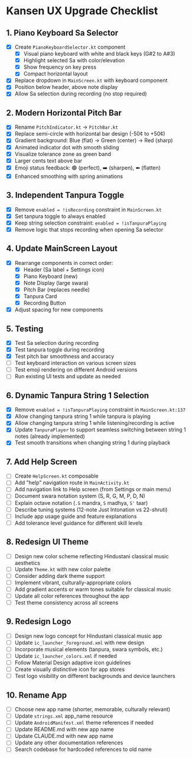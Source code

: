 # Kansen UX Upgrade Checklist

## 1. Piano Keyboard Sa Selector
- [x] Create `PianoKeyboardSelector.kt` component
  - [x] Visual piano keyboard with white and black keys (G#2 to A#3)
  - [x] Highlight selected Sa with color/elevation
  - [x] Show frequency on key press
  - [x] Compact horizontal layout
- [x] Replace dropdown in `MainScreen.kt` with keyboard component
- [x] Position below header, above note display
- [x] Allow Sa selection during recording (no stop required)

## 2. Modern Horizontal Pitch Bar
- [x] Rename `PitchIndicator.kt` → `PitchBar.kt`
- [x] Replace semi-circle with horizontal bar design (-50¢ to +50¢)
- [x] Gradient background: Blue (flat) → Green (center) → Red (sharp)
- [x] Animated indicator dot with smooth sliding
- [x] Visualize tolerance zone as green band
- [x] Larger cents text above bar
- [x] Emoji status feedback: 🟢 (perfect), ➡️ (sharpen), ⬅️ (flatten)
- [x] Enhanced smoothing with spring animations

## 3. Independent Tanpura Toggle
- [x] Remove `enabled = !isRecording` constraint in `MainScreen.kt`
- [x] Set tanpura toggle to always enabled
- [x] Keep string selection constraint: `enabled = !isTanpuraPlaying`
- [x] Remove logic that stops recording when opening Sa selector

## 4. Update MainScreen Layout
- [x] Rearrange components in correct order:
  - [x] Header (Sa label + Settings icon)
  - [x] Piano Keyboard (new)
  - [x] Note Display (large swara)
  - [x] Pitch Bar (replaces needle)
  - [x] Tanpura Card
  - [x] Recording Button
- [x] Adjust spacing for new components

## 5. Testing
- [x] Test Sa selection during recording
- [x] Test tanpura toggle during recording
- [x] Test pitch bar smoothness and accuracy
- [ ] Test keyboard interaction on various screen sizes
- [ ] Test emoji rendering on different Android versions
- [ ] Run existing UI tests and update as needed

## 6. Dynamic Tanpura String 1 Selection
- [x] Remove `enabled = !isTanpuraPlaying` constraint in `MainScreen.kt:137`
- [x] Allow changing tanpura string 1 while tanpura is playing
- [x] Allow changing tanpura string 1 while listening/recording is active
- [x] Update `TanpuraPlayer` to support seamless switching between string 1 notes (already implemented)
- [x] Test smooth transitions when changing string 1 during playback

## 7. Add Help Screen
- [ ] Create `HelpScreen.kt` composable
- [ ] Add "help" navigation route in `MainActivity.kt`
- [ ] Add navigation link to Help screen (from Settings or main menu)
- [ ] Document swara notation system (S, R, G, M, P, D, N)
- [ ] Explain octave notation (`.S` mandra, `S` madhya, `S'` taar)
- [ ] Describe tuning systems (12-note Just Intonation vs 22-shruti)
- [ ] Include app usage guide and feature explanations
- [ ] Add tolerance level guidance for different skill levels

## 8. Redesign UI Theme
- [ ] Design new color scheme reflecting Hindustani classical music aesthetics
- [ ] Update `Theme.kt` with new color palette
- [ ] Consider adding dark theme support
- [ ] Implement vibrant, culturally-appropriate colors
- [ ] Add gradient accents or warm tones suitable for classical music
- [ ] Update all color references throughout the app
- [ ] Test theme consistency across all screens

## 9. Redesign Logo
- [ ] Design new logo concept for Hindustani classical music app
- [ ] Update `ic_launcher_foreground.xml` with new design
- [ ] Incorporate musical elements (tanpura, swara symbols, etc.)
- [ ] Update `ic_launcher_colors.xml` if needed
- [ ] Follow Material Design adaptive icon guidelines
- [ ] Create visually distinctive icon for app stores
- [ ] Test logo visibility on different backgrounds and device launchers

## 10. Rename App
- [ ] Choose new app name (shorter, memorable, culturally relevant)
- [ ] Update `strings.xml` app_name resource
- [ ] Update `AndroidManifest.xml` theme references if needed
- [ ] Update README.md with new app name
- [ ] Update CLAUDE.md with new app name
- [ ] Update any other documentation references
- [ ] Search codebase for hardcoded references to old name
